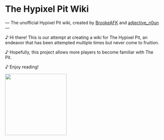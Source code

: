 # The Hypixel Pit Wiki
— The unofficial Hypixel Pit wiki, created by [BrookeAFK](https://brookeafk.com) and [adjective_n0un](https://github.com/adjectiven0un) — <br />

♪ Hi there! This is our attempt at creating a wiki for The Hypixel Pit, an endeavor that has been attempted multiple times but never come to fruition.  <br />

♪ Hopefully, this project allows more players to become familiar with The Pit.  <br />

♪ Enjoy reading! <br />

<img src="https://pit.wiki/images/banner_smaller.png" width="200">
